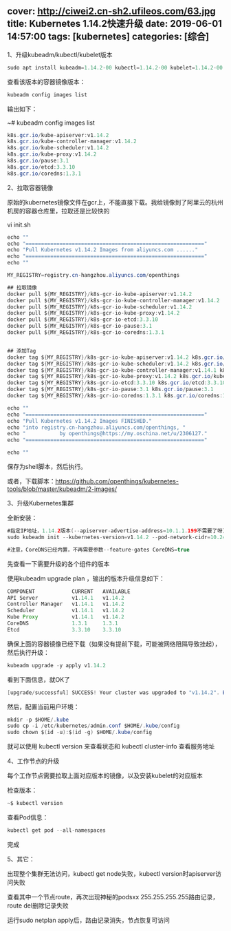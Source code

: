 cover: http://ciwei2.cn-sh2.ufileos.com/63.jpg
title: Kubernetes 1.14.2快速升级
date: 2019-06-01 14:57:00
tags: [kubernetes]
categories: [综合]
---
1、升级kubeadm/kubectl/kubelet版本

```java
sudo apt install kubeadm=1.14.2-00 kubectl=1.14.2-00 kubelet=1.14.2-00
```

<!--more-->

查看该版本的容器镜像版本：

```java
kubeadm config images list
```

输出如下：

~# kubeadm config images list

```java
k8s.gcr.io/kube-apiserver:v1.14.2
k8s.gcr.io/kube-controller-manager:v1.14.2
k8s.gcr.io/kube-scheduler:v1.14.2
k8s.gcr.io/kube-proxy:v1.14.2
k8s.gcr.io/pause:3.1
k8s.gcr.io/etcd:3.3.10
k8s.gcr.io/coredns:1.3.1
```

2、拉取容器镜像

原始的kubernetes镜像文件在gcr上，不能直接下载。我给镜像到了阿里云的杭州机房的容器仓库里，拉取还是比较快的

vi init.sh

```java
echo ""
echo "=========================================================="
echo "Pull Kubernetes v1.14.2 Images from aliyuncs.com ......"
echo "=========================================================="
echo ""

MY_REGISTRY=registry.cn-hangzhou.aliyuncs.com/openthings

## 拉取镜像
docker pull ${MY_REGISTRY}/k8s-gcr-io-kube-apiserver:v1.14.2
docker pull ${MY_REGISTRY}/k8s-gcr-io-kube-controller-manager:v1.14.2
docker pull ${MY_REGISTRY}/k8s-gcr-io-kube-scheduler:v1.14.2
docker pull ${MY_REGISTRY}/k8s-gcr-io-kube-proxy:v1.14.2
docker pull ${MY_REGISTRY}/k8s-gcr-io-etcd:3.3.10
docker pull ${MY_REGISTRY}/k8s-gcr-io-pause:3.1
docker pull ${MY_REGISTRY}/k8s-gcr-io-coredns:1.3.1


## 添加Tag
docker tag ${MY_REGISTRY}/k8s-gcr-io-kube-apiserver:v1.14.2 k8s.gcr.io/kube-apiserver:v1.14.2
docker tag ${MY_REGISTRY}/k8s-gcr-io-kube-scheduler:v1.14.2 k8s.gcr.io/kube-scheduler:v1.14.2
docker tag ${MY_REGISTRY}/k8s-gcr-io-kube-controller-manager:v1.14.1 k8s.gcr.io/kube-controller-manager:v1.14.2
docker tag ${MY_REGISTRY}/k8s-gcr-io-kube-proxy:v1.14.2 k8s.gcr.io/kube-proxy:v1.14.2
docker tag ${MY_REGISTRY}/k8s-gcr-io-etcd:3.3.10 k8s.gcr.io/etcd:3.3.10
docker tag ${MY_REGISTRY}/k8s-gcr-io-pause:3.1 k8s.gcr.io/pause:3.1
docker tag ${MY_REGISTRY}/k8s-gcr-io-coredns:1.3.1 k8s.gcr.io/coredns:1.3.1

echo ""
echo "=========================================================="
echo "Pull Kubernetes v1.14.2 Images FINISHED."
echo "into registry.cn-hangzhou.aliyuncs.com/openthings, "
echo "           by openthings@https://my.oschina.net/u/2306127."
echo "=========================================================="

echo ""
```

保存为shell脚本，然后执行。

或者，下载脚本：https://github.com/openthings/kubernetes-tools/blob/master/kubeadm/2-images/

3、升级Kubernetes集群

全新安装：

```java
#指定IP地址，1.14.2版本(--apiserver-advertise-address=10.1.1.199不需要了呀)：
sudo kubeadm init --kubernetes-version=v1.14.2 --pod-network-cidr=10.244.0.0/16

#注意，CoreDNS已经内置，不再需要参数--feature-gates CoreDNS=true
```

先查看一下需要升级的各个组件的版本

使用kubeadm upgrade plan ，输出的版本升级信息如下：

```java
COMPONENT            CURRENT   AVAILABLE
API Server           v1.14.1   v1.14.2
Controller Manager   v1.14.1   v1.14.2
Scheduler            v1.14.1   v1.14.2
Kube Proxy           v1.14.1   v1.14.2
CoreDNS              1.3.1     1.3.1
Etcd                 3.3.10    3.3.10
```

确保上面的容器镜像已经下载（如果没有提前下载，可能被网络阻隔导致挂起），然后执行升级：

```java
kubeadm upgrade -y apply v1.14.2
```

看到下面信息，就OK了

```java
[upgrade/successful] SUCCESS! Your cluster was upgraded to "v1.14.2". Enjoy!
```

然后，配置当前用户环境：

```java
mkdir -p $HOME/.kube
sudo cp -i /etc/kubernetes/admin.conf $HOME/.kube/config
sudo chown $(id -u):$(id -g) $HOME/.kube/config
```

就可以使用 kubectl version 来查看状态和 kubectl cluster-info 查看服务地址

4、工作节点的升级

每个工作节点需要拉取上面对应版本的镜像，以及安装kubelet的对应版本

检查版本：

```java
~$ kubectl version
```

查看Pod信息：

```java
kubectl get pod --all-namespaces
```

完成

5、其它：

出现整个集群无法访问，kubectl get node失败，kubectl version时apiserver访问失败

查看其中一个节点route，再次出现神秘的podsxx 255.255.255.255路由记录，route del删除记录失败

运行sudo netplan apply后，路由记录消失，节点恢复可访问